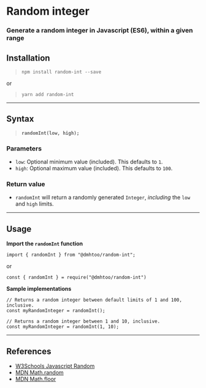 # **Random integer**

### Generate a random integer in Javascript (ES6), within a given range

## **Installation**

> `npm install random-int --save`

or  

> `yarn add random-int`  

---

## **Syntax**

> **`randomInt(low, high);`**

### **Parameters**

- `low`:
  Optional minimum value (included). This defaults to `1`.
- `high`:
  Optional maximum value (included). This defaults to `100`.

### **Return value**  

- `randomInt` will return a randomly generated `Integer`, *including* the `low` and `high` limits.

---

## **Usage**

**Import the `randomInt` function**

```
import { randomInt } from "@dmhtoo/random-int";
```

or

```
const { randomInt } = require("@dmhtoo/random-int")
```

**Sample implementations**

```  
// Returns a random integer between default limits of 1 and 100, inclusive.
const myRandomInteger = randomInt();

// Returns a random integer between 1 and 10, inclusive.
const myRandomInteger = randomInt(1, 10);
```

---

## **References**  

- [W3Schools Javascript Random](https://www.w3schools.com/js/js_random.asp "W3Schools Javascript Random")
- [MDN Math.random](https://developer.mozilla.org/en-US/docs/Web/JavaScript/Reference/Global_Objects/Math/random "MDN Math.random")
- [MDN Math.floor](https://developer.mozilla.org/en-US/docs/Web/JavaScript/Reference/Global_Objects/Math/floor "MDN Math.floor")
